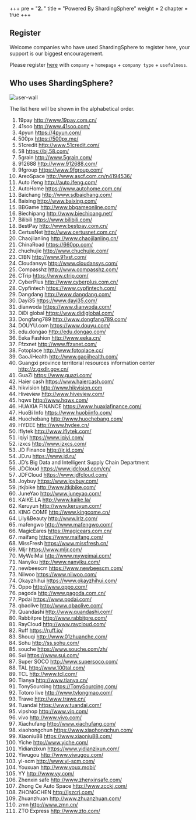 +++
pre = "<b>2. </b>"
title = "Powered By ShardingSphere"
weight = 2
chapter = true
+++

## Register

Welcome companies who have used ShardingSphere to register here, your support is our biggest encouragement.

Please register [here](https://github.com/sharding-sphere/sharding-sphere/issues/234) with `company` + `homepage` + `company type` + `usefulness`.

## Who uses ShardingSphere?
 
 ![user-wall](https://shardingsphere.apache.org/community/image/poweredby/user-wall.png)

The list here will be shown in the alphabetical order.

1. 19pay http://www.19pay.com.cn/
1. 41soo http://www.41soo.com/
1. 4pyun https://4pyun.com/
1. 500px https://500px.me/
1. 51credit http://www.51credit.com/
1. 58 https://bj.58.com/
1. 5grain http://www.5grain.com/
1. 912688 http://www.912688.com/
1. 9fgroup https://www.9fgroup.com/
1. AreoSpace http://www.ascf.com.cn/n4194536/
1. Auto ifeng http://auto.ifeng.com/
1. AutoHome https://www.autohome.com.cn/
1. Baichang http://www.sdbaichang.com/
1. Baixing http://www.baixing.com/
1. BBGame http://www.bbgameonline.com/
1. Biechipang http://www.biechipang.net/
1. Bilibili https://www.bilibili.com/
1. BestPay http://www.bestpay.com.cn/
1. CertusNet http://www.certusnet.com.cn/
1. Chaojilanling http://www.chaojilanling.cn/
1. ChinaRoad https://660pp.com/
1. chuchujie http://www.chuchujie.com/
1. CIBN http://www.91vst.com/
1. Cloudansys http://www.cloudansys.com/
1. Compasshz http://www.compasshz.com/
1. CTrip https://www.ctrip.com/
1. CyberPlus http://www.cyberplus.com.cn/
1. Cypfintech https://www.cypfintech.com/
1. Dangdang http://www.dangdang.com/
1. Dayi35 https://www.dayi35.com/
1. dianwoda https://www.dianwoda.com/
1. DiDi global https://www.didiglobal.com/
1. Dongfang789 http://www.dongfang789.com/
1. DOUYU.com https://www.douyu.com/
1. edu.dongao http://edu.dongao.com/
1. Eeka Fashion http://www.eeka.cn/
1. Ffzxnet http://www.ffzxnet.com/
1. Fotoplace http://www.fotoplace.cc/
1. GaoJiHealth http://www.gaojihealth.com/
1. Guangxi province territorial resources information center http://z.gxdlr.gov.cn/
1. GuaZi https://www.guazi.com/
1. Haier cash https://www.haiercash.com/
1. hikvision http://www.hikvision.com 
1. Hiveview http://www.hiveview.com/
1. hqwx http://www.hqwx.com/
1. HUAXIA FINANCE https://www.huaxiafinance.com/
1. HuoBi Info https://www.huobiinfo.com/
1. Huochebang http://www.huochebang.com/
1. HYDEE http://www.hydee.cn/
1. Iflytek http://www.iflytek.com/
1. iqiyi https://www.iqiyi.com/
1. izxcs http://www.izxcs.com/
1. JD Finance http://jr.jd.com/
1. JD.ru https://www.jd.ru/
1. JD’s Big Data and Intelligent Supply Chain Department
1. JDCloud https://www.jdcloud.com/cn/
1. JDFCloud https://www.jdfcloud.com/
1. Joybuy https://www.joybuy.com/
1. jtkjbike http://www.jtkjbike.com/ 
1. JuneYao http://www.juneyao.com/
1. KAIKE.LA http://www.kaike.la/
1. Keruyun http://www.keruyun.com/
1. KING COME http://www.kingcome.cn/
1. Lily&Beauty http://www.lrlz.com/
1. mafengwo http://www.mafengwo.com/
1. MagicEares https://magicears.com.cn/
1. maifang https://www.maifang.com/
1. MissFresh https://www.missfresh.cn/
1. Mljr https://www.mljr.com/
1. MyWeiMai http://www.myweimai.com/
1. Nanyiku http://www.nanyiku.com/
1. newbeescm https://www.newbeescm.com/
1. Niiwoo https://www.niiwoo.com/
1. Okayzhihui https://www.okayzhihui.com/
1. Oppo http://www.oppo.com/
1. pagoda http://www.pagoda.com.cn/
1. Ppdai https://www.ppdai.com/
1. qbaolive http://www.qbaolive.com/
1. Quandashi http://www.quandashi.com/
1. Rabbitpre http://www.rabbitpre.com/
1. RayCloud http://www.raycloud.com/
1. Ruff https://ruff.io/
1. Shouqi http://www.01zhuanche.com/
1. Sohu http://ss.sohu.com/
1. souche https://www.souche.com/zh/
1. Sui https://www.sui.com/
1. Super SOCO http://www.supersoco.com/
1. TAL http://www.100tal.com/
1. TCL http://www.tcl.com/
1. Tianya http://www.tianya.cn/
1. TonySourcing  https://TonySourcing.com/
1. Totoro live http://www.tvlongmao.com/
1. Trawe http://www.trawe.cn/
1. Tuandai https://www.tuandai.com/
1. vipshop http://www.vip.com/
1. vivo http://www.vivo.com/
1. Xiachufang http://www.xiachufang.com/
1. xiaohongchun https://www.xiaohongchun.com/
1. Xiaoniu88 https://www.xiaoniu88.com/
1. Yiche http://www.yiche.com/
1. Yidianzixun https://www.yidianzixun.com/
1. Yiwugou http://www.yiwugou.com/
1. yl-scm http://www.yl-scm.com/
1. Youxuan http://www.youx.mobi/
1. YY http://www.yy.com/
1. Zhenxin safe http://www.zhenxinsafe.com/
1. Zhong Ce Auto Space http://www.zcckj.com/
1. ZHONGCHEN http://jszcrj.com/
1. Zhuanzhuan http://www.zhuanzhuan.com/
1. zmn http://www.zmn.cn/
1. ZTO Express http://www.zto.com/

